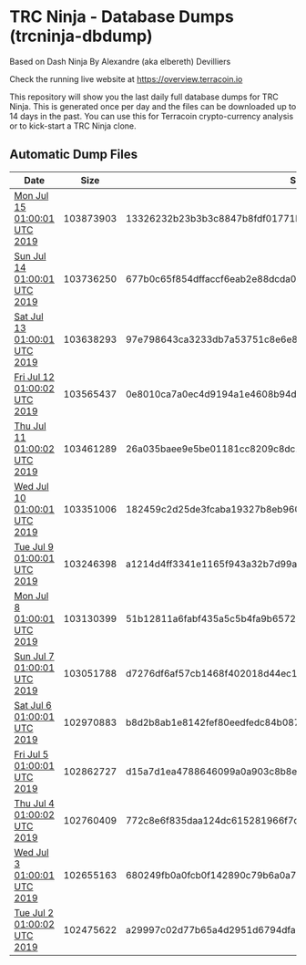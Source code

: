 # TRC Ninja - Database Dumps (trcninja-dbdump)
Based on Dash Ninja By Alexandre (aka elbereth) Devilliers

Check the running live website at https://overview.terracoin.io

This repository will show you the last daily full database dumps for TRC Ninja. This is generated once per day and the files can be downloaded up to 14 days in the past.
You can use this for Terracoin crypto-currency analysis or to kick-start a TRC Ninja clone.


## Automatic Dump Files
| Date | Size | SHA256 |
|--|--|--|
| [Mon Jul 15 01:00:01 UTC 2019](https://transfer.sh/GTBR6/trcninja-dbdump-20190715010001.tar.bz2) | 103873903 | 13326232b23b3b3c8847b8fdf01771b8c03f8a1f17cdcbed7edc4901642097ee | 
| [Sun Jul 14 01:00:01 UTC 2019](https://transfer.sh/7aQlY/trcninja-dbdump-20190714010001.tar.bz2) | 103736250 | 677b0c65f854dffaccf6eab2e88dcda0983140be07618e143d6c744a6b8c28da | 
| [Sat Jul 13 01:00:01 UTC 2019]() | 103638293 | 97e798643ca3233db7a53751c8e6e8f6211a400f82b6de10542c04024dbc7d5d | 
| [Fri Jul 12 01:00:02 UTC 2019](https://transfer.sh/10KgnN/trcninja-dbdump-20190712010001.tar.bz2) | 103565437 | 0e8010ca7a0ec4d9194a1e4608b94def984e1f73114cd0e126fe78c670ad4b6e | 
| [Thu Jul 11 01:00:02 UTC 2019](https://transfer.sh/8e0k3/trcninja-dbdump-20190711010002.tar.bz2) | 103461289 | 26a035baee9e5be01181cc8209c8dc127308625d2b8e2d4eb45476abd89d8b09 | 
| [Wed Jul 10 01:00:01 UTC 2019](https://transfer.sh/SAzDF/trcninja-dbdump-20190710010001.tar.bz2) | 103351006 | 182459c2d25de3fcaba19327b8eb9602bdbbd3d815293a51a04c06beffa1392c | 
| [Tue Jul  9 01:00:01 UTC 2019](https://transfer.sh/yTv9K/trcninja-dbdump-20190709010001.tar.bz2) | 103246398 | a1214d4ff3341e1165f943a32b7d99a990245c6862fb66e8c87477188fe74b70 | 
| [Mon Jul  8 01:00:01 UTC 2019]() | 103130399 | 51b12811a6fabf435a5c5b4fa9b6572b682463dcada42ad268d3fd9fbe4f3644 | 
| [Sun Jul  7 01:00:01 UTC 2019](https://transfer.sh/15uiir/trcninja-dbdump-20190707010001.tar.bz2) | 103051788 | d7276df6af57cb1468f402018d44ec1e3784e9f44ace90cd86b54625ebc0dbe2 | 
| [Sat Jul  6 01:00:01 UTC 2019]() | 102970883 | b8d2b8ab1e8142fef80eedfedc84b08770ddceb98aa83b55a2018f8458413090 | 
| [Fri Jul  5 01:00:01 UTC 2019](https://transfer.sh/SJ8dE/trcninja-dbdump-20190705010001.tar.bz2) | 102862727 | d15a7d1ea4788646099a0a903c8b8e9b8023f65917527962ab8dda1369de9653 | 
| [Thu Jul  4 01:00:02 UTC 2019]() | 102760409 | 772c8e6f835daa124dc615281966f7c55dde052911f488597e686ec2c011527c | 
| [Wed Jul  3 01:00:01 UTC 2019](https://transfer.sh/OU94A/trcninja-dbdump-20190703010001.tar.bz2) | 102655163 | 680249fb0a0fcb0f142890c79b6a0a7bc08a797fad3bd5bf1e881910f2cfa725 | 
| [Tue Jul  2 01:00:02 UTC 2019](https://transfer.sh/ngXNS/trcninja-dbdump-20190702010002.tar.bz2) | 102475622 | a29997c02d77b65a4d2951d6794dfa13f81dbad808c988b54c18fb9fc37dd576 | 
